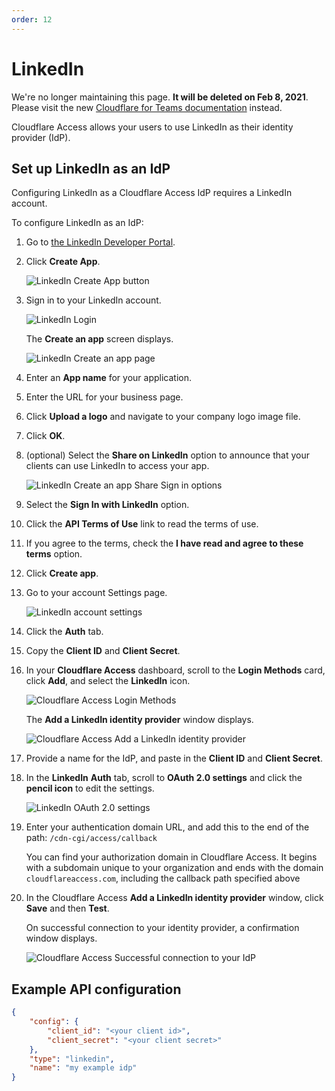 ```yaml
---
order: 12
---
```


# LinkedIn

<Aside type='warning' header='⚠️ THIS PAGE IS OUTDATED'>

We're no longer maintaining this page. **It will be deleted on Feb 8, 2021**. Please visit the new [Cloudflare for Teams documentation](https://secret.wiki/cloudflare-one/teams-docs-changes) instead.

</Aside>

Cloudflare Access allows your users to use LinkedIn as their identity provider (IdP).

## Set up LinkedIn as an IdP

Configuring LinkedIn as a Cloudflare Access IdP requires a LinkedIn account.

To configure LinkedIn as an IdP:

1. Go to [the LinkedIn Developer Portal](https://www.linkedin.com/developers).
2. Click **Create App**.

    ![LinkedIn Create App button](../../static/linkedin/lin1.png)

3. Sign in to your LinkedIn account.

    ![LinkedIn Login](../../static/linkedin/lin2.png)

    The **Create an app** screen displays.

    ![LinkedIn Create an app page](../../static/linkedin/lin3.png)

4. Enter an **App name** for your application.
5. Enter the URL for your business page.
6. Click **Upload a logo** and navigate to your company logo image file.
7. Click **OK**.
8. (optional) Select the **Share on LinkedIn** option to announce that your clients can use LinkedIn to access your app.

    ![LinkedIn Create an app Share Sign in options](../../static/linkedin/lin4.png)

9. Select the **Sign In with LinkedIn** option.
10. Click the **API Terms of Use** link to read the terms of use.
11. If you agree to the terms, check the **I have read and agree to these terms** option.
12. Click **Create app**.
13. Go to your account Settings page.

    ![LinkedIn account settings](../../static/linkedin/lin5.png)

14. Click the **Auth** tab.
15. Copy the **Client ID** and **Client Secret**.
16. In your **Cloudflare Access** dashboard, scroll to the **Login Methods** card, click **Add**, and select the **LinkedIn** icon.

    ![Cloudflare Access Login Methods](../../static/linkedin/lin6.png)

    The **Add a LinkedIn identity provider** window displays.

    ![Cloudflare Access Add a LinkedIn identity provider](../../static/linkedin/lin7.png)

17. Provide a name for the IdP, and paste in the **Client ID** and **Client Secret**.
18. In the **LinkedIn** **Auth** tab, scroll to **OAuth 2.0 settings** and click the **pencil icon** to edit the settings.

    ![LinkedIn OAuth 2.0 settings](../../static/linkedin/lin8.png)

19. Enter your authentication domain URL, and add this to the end of the path: `/cdn-cgi/access/callback`

    You can find your authorization domain in Cloudflare Access. It begins with a subdomain unique to your organization and ends with the domain `cloudflareaccess.com`, including the callback path specified above

20. In the Cloudflare Access **Add a LinkedIn identity provider** window, click **Save** and then **Test**.

    On successful connection to your identity provider, a confirmation window displays.

    ![Cloudflare Access Successful connection to your IdP](../../static/linkedin/lin9.png)

## Example API configuration

```json
{
    "config": {
        "client_id": "<your client id>",
        "client_secret": "<your client secret>"
    },
    "type": "linkedin",
    "name": "my example idp"
}
```
